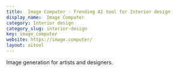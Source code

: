 ```yaml
---
title:  Image Computer - Trending AI tool for Interior design
display_name:  Image Computer
category: Interior design
category_slug: interior-design
key: image_computer
website: https://image.computer/
layout: aitool
---
```


Image generation for artists and designers.
